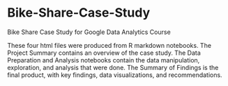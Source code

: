 # Bike-Share-Case-Study
Bike Share Case Study for Google Data Analytics Course

These four html files were produced from R markdown notebooks.  The Project Summary contains an overview of the case study. The Data Preparation and Analysis notebooks contain the data manipulation, exploration, and analysis that were done. The Summary of Findings is the final product, with key findings, data visualizations, and recommendations.
